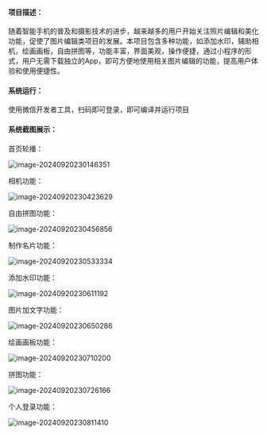 #### **项目描述：**

随着智能手机的普及和摄影技术的进步，越来越多的用户开始关注照片编辑和美化功能，促使了图片编辑类项目的发展。本项目包含多种功能，如添加水印，辅助相机，绘画画板，自由拼图等，功能丰富，界面美观，操作便捷，通过小程序的形式，用户无需下载独立的App，即可方便地使用相关图片编辑的功能，提高用户体验和使用便捷性。

#### **系统运行：**

使用微信开发者工具，扫码即可登录，即可编译并运行项目

#### **系统截图展示：**

首页轮播：

![image-20240920230146351](C:\Users\15075\AppData\Roaming\Typora\typora-user-images\image-20240920230146351.png)

相机功能：

![image-20240920230423629](C:\Users\15075\AppData\Roaming\Typora\typora-user-images\image-20240920230423629.png)

自由拼图功能：

![image-20240920230456856](C:\Users\15075\AppData\Roaming\Typora\typora-user-images\image-20240920230456856.png)

制作名片功能：

![image-20240920230533334](C:\Users\15075\AppData\Roaming\Typora\typora-user-images\image-20240920230533334.png)

添加水印功能：

![image-20240920230611192](C:\Users\15075\AppData\Roaming\Typora\typora-user-images\image-20240920230611192.png)

图片加文字功能：

![image-20240920230650286](C:\Users\15075\AppData\Roaming\Typora\typora-user-images\image-20240920230650286.png)

绘画画板功能：

![image-20240920230710200](C:\Users\15075\AppData\Roaming\Typora\typora-user-images\image-20240920230710200.png)

拼图功能：

![image-20240920230726166](C:\Users\15075\AppData\Roaming\Typora\typora-user-images\image-20240920230726166.png)

个人登录功能：

![image-20240920230811410](C:\Users\15075\AppData\Roaming\Typora\typora-user-images\image-20240920230811410.png)